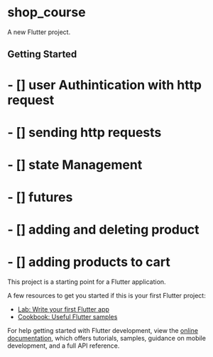 # shop_course

A new Flutter project.

## Getting Started
# - [] user Authintication with http request 
# - [] sending http requests
# - [] state Management
# - [] futures
# - [] adding and deleting product
# - [] adding products to cart

This project is a starting point for a Flutter application.

A few resources to get you started if this is your first Flutter project:

- [Lab: Write your first Flutter app](https://docs.flutter.dev/get-started/codelab)
- [Cookbook: Useful Flutter samples](https://docs.flutter.dev/cookbook)

For help getting started with Flutter development, view the
[online documentation](https://docs.flutter.dev/), which offers tutorials,
samples, guidance on mobile development, and a full API reference.
